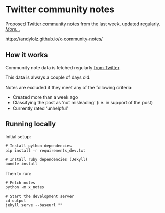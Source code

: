 # Twitter community notes

Proposed [Twitter community notes](https://twitter.com/i/communitynotes/download-data) from the last week, updated regularly. _[More…](#how-it-works)_

https://andylolz.github.io/x-community-notes/

## How it works

Community note data is fetched regularly [from Twitter](https://twitter.com/i/communitynotes/download-data).

This data is always a couple of days old.

Notes are excluded if they meet any of the following criteria:

* Created more than a week ago
* Classifying the post as ‘not misleading’ (i.e. in support of the post)
* Currently rated ‘unhelpful’

## Running locally

Initial setup:

```shell
# Install python dependencies
pip install -r requirements_dev.txt

# Install ruby dependencies (Jekyll)
bundle install
```

Then to run:

```shell
# Fetch notes
python -m x_notes

# Start the development server
cd output
jekyll serve --baseurl ""
```
